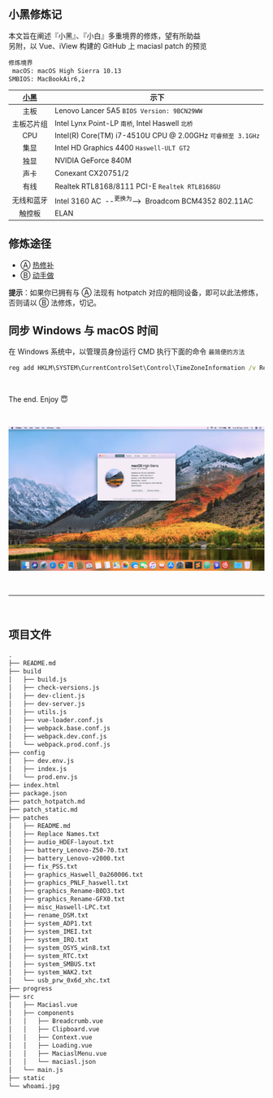 ## 小黑修炼记

本文旨在阐述『小黑』、『小白』多重境界的修炼，望有所助益  
另附，以 Vue、iView 构建的 GitHub 上 maciasl patch 的预览

    修炼境界
     macOS: macOS High Sierra 10.13
    SMBIOS: MacBookAir6,2

[小黑](http://www.lenovo.com.cn/product/50081.html "LENOVO 小新 V2000 Bigger 版") | 示下
:-: | -
主板 | Lenovo Lancer 5A5 `BIOS Version: 9BCN29WW`
主板芯片组 | Intel Lynx Point-LP `南桥`, Intel Haswell `北桥`
CPU | Intel(R) Core(TM) i7-4510U CPU @ 2.00GHz `可睿频至 3.1GHz`
集显 | Intel HD Graphics 4400 `Haswell-ULT GT2`
独显 | NVIDIA GeForce 840M
声卡 | Conexant CX20751/2
有线 | Realtek RTL8168/8111 PCI-E `Realtek RTL8168GU`
无线和蓝牙| Intel 3160 AC &nbsp;--<sup>更换为</sup>-->&nbsp; Broadcom BCM4352 802.11AC
触控板 | ELAN

## 修炼途径
- Ⓐ [热修补](patch_hotpatch.md)
- Ⓑ [动手做](patch_static.md)

**提示**：如果你已拥有与 Ⓐ 法现有 hotpatch 对应的相同设备，即可以此法修炼，否则请以 Ⓑ 法修炼，切记。

## 同步 Windows 与 macOS 时间
在 Windows 系统中，以管理员身份运行 CMD 执行下面的命令 `最简便的方法`
```cmd
reg add HKLM\SYSTEM\CurrentControlSet\Control\TimeZoneInformation /v RealTimeIsUniversal /t REG_DWORD /d 1
```

&nbsp;

The end. Enjoy :innocent:

&nbsp;

![whoami ^\_^](whoami.jpg)

&nbsp;

---

&nbsp;

## 项目文件
    .
    ├── README.md
    ├── build
    │   ├── build.js
    │   ├── check-versions.js
    │   ├── dev-client.js
    │   ├── dev-server.js
    │   ├── utils.js
    │   ├── vue-loader.conf.js
    │   ├── webpack.base.conf.js
    │   ├── webpack.dev.conf.js
    │   └── webpack.prod.conf.js
    ├── config
    │   ├── dev.env.js
    │   ├── index.js
    │   └── prod.env.js
    ├── index.html
    ├── package.json
    ├── patch_hotpatch.md
    ├── patch_static.md
    ├── patches
    │   ├── README.md
    │   ├── Replace Names.txt
    │   ├── audio_HDEF-layout.txt
    │   ├── battery_Lenovo-Z50-70.txt
    │   ├── battery_Lenovo-v2000.txt
    │   ├── fix_PSS.txt
    │   ├── graphics_Haswell_0a260006.txt
    │   ├── graphics_PNLF_haswell.txt
    │   ├── graphics_Rename-B0D3.txt
    │   ├── graphics_Rename-GFX0.txt
    │   ├── misc_Haswell-LPC.txt
    │   ├── rename_DSM.txt
    │   ├── system_ADP1.txt
    │   ├── system_IMEI.txt
    │   ├── system_IRQ.txt
    │   ├── system_OSYS_win8.txt
    │   ├── system_RTC.txt
    │   ├── system_SMBUS.txt
    │   ├── system_WAK2.txt
    │   └── usb_prw_0x6d_xhc.txt
    ├── progress
    ├── src
    │   ├── Maciasl.vue
    │   ├── components
    │   │   ├── Breadcrumb.vue
    │   │   ├── Clipboard.vue
    │   │   ├── Context.vue
    │   │   ├── Loading.vue
    │   │   ├── MaciaslMenu.vue
    │   │   └── maciasl.json
    │   └── main.js
    ├── static
    └── whoami.jpg
